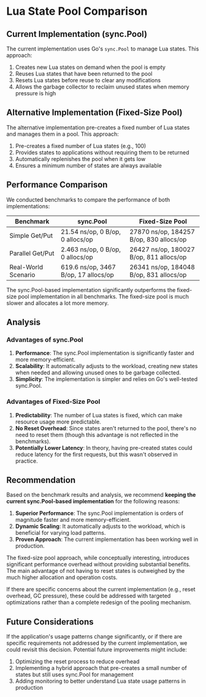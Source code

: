 # Lua State Pool Comparison

## Current Implementation (sync.Pool)

The current implementation uses Go's `sync.Pool` to manage Lua states. This approach:

1. Creates new Lua states on demand when the pool is empty
2. Reuses Lua states that have been returned to the pool
3. Resets Lua states before reuse to clear any modifications
4. Allows the garbage collector to reclaim unused states when memory pressure is high

## Alternative Implementation (Fixed-Size Pool)

The alternative implementation pre-creates a fixed number of Lua states and manages them in a pool. This approach:

1. Pre-creates a fixed number of Lua states (e.g., 100)
2. Provides states to applications without requiring them to be returned
3. Automatically replenishes the pool when it gets low
4. Ensures a minimum number of states are always available

## Performance Comparison

We conducted benchmarks to compare the performance of both implementations:

| Benchmark           | sync.Pool                            | Fixed-Size Pool                         |
|---------------------|--------------------------------------|-----------------------------------------|
| Simple Get/Put      | 21.54 ns/op, 0 B/op, 0 allocs/op     | 27870 ns/op, 184257 B/op, 830 allocs/op |
| Parallel Get/Put    | 2.463 ns/op, 0 B/op, 0 allocs/op     | 26427 ns/op, 180027 B/op, 811 allocs/op |
| Real-World Scenario | 619.6 ns/op, 3467 B/op, 17 allocs/op | 26341 ns/op, 184048 B/op, 831 allocs/op |

The sync.Pool-based implementation significantly outperforms the fixed-size pool implementation in all benchmarks. The fixed-size pool is much slower and allocates a lot more memory.

## Analysis

### Advantages of sync.Pool

1. **Performance**: The sync.Pool implementation is significantly faster and more memory-efficient.
2. **Scalability**: It automatically adjusts to the workload, creating new states when needed and allowing unused ones to be garbage collected.
3. **Simplicity**: The implementation is simpler and relies on Go's well-tested sync.Pool.

### Advantages of Fixed-Size Pool

1. **Predictability**: The number of Lua states is fixed, which can make resource usage more predictable.
2. **No Reset Overhead**: Since states aren't returned to the pool, there's no need to reset them (though this advantage is not reflected in the benchmarks).
3. **Potentially Lower Latency**: In theory, having pre-created states could reduce latency for the first requests, but this wasn't observed in practice.

## Recommendation

Based on the benchmark results and analysis, we recommend **keeping the current sync.Pool-based implementation** for the following reasons:

1. **Superior Performance**: The sync.Pool implementation is orders of magnitude faster and more memory-efficient.
2. **Dynamic Scaling**: It automatically adjusts to the workload, which is beneficial for varying load patterns.
3. **Proven Approach**: The current implementation has been working well in production.

The fixed-size pool approach, while conceptually interesting, introduces significant performance overhead without providing substantial benefits. The main advantage of not having to reset states is outweighed by the much higher allocation and operation costs.

If there are specific concerns about the current implementation (e.g., reset overhead, GC pressure), these could be addressed with targeted optimizations rather than a complete redesign of the pooling mechanism.

## Future Considerations

If the application's usage patterns change significantly, or if there are specific requirements not addressed by the current implementation, we could revisit this decision. Potential future improvements might include:

1. Optimizing the reset process to reduce overhead
2. Implementing a hybrid approach that pre-creates a small number of states but still uses sync.Pool for management
3. Adding monitoring to better understand Lua state usage patterns in production